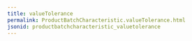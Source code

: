```yaml
---
title: valueTolerance
permalink: ProductBatchCharacteristic.valueTolerance.html
jsonid: productbatchcharacteristic_valuetolerance
---
```

